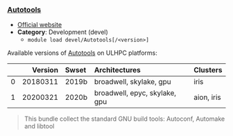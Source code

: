 ### [Autotools](https://autotools.io)

* [Official website](https://autotools.io)
* __Category__: Development (devel)
    -  `module load devel/Autotools[/<version>]`

Available versions of [Autotools](https://autotools.io) on ULHPC platforms:

|    |   Version | Swset   | Architectures                 | Clusters   |
|---:|----------:|:--------|:------------------------------|:-----------|
|  0 |  20180311 | 2019b   | broadwell, skylake, gpu       | iris       |
|  1 |  20200321 | 2020b   | broadwell, epyc, skylake, gpu | aion, iris |

> This bundle collect the standard GNU build tools: Autoconf, Automake and libtool
